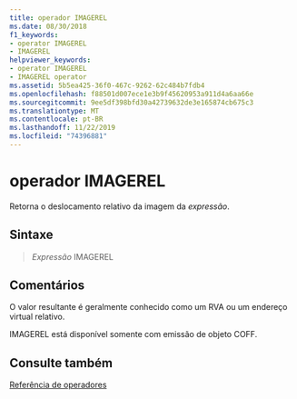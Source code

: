 ```yaml
---
title: operador IMAGEREL
ms.date: 08/30/2018
f1_keywords:
- operator IMAGEREL
- IMAGEREL
helpviewer_keywords:
- operator IMAGEREL
- IMAGEREL operator
ms.assetid: 5b5ea425-36f0-467c-9262-62c484b7fdb4
ms.openlocfilehash: f88501d007ece1e3b9f45620953a911d4a6aa66e
ms.sourcegitcommit: 9ee5df398bfd30a42739632de3e165874cb675c3
ms.translationtype: MT
ms.contentlocale: pt-BR
ms.lasthandoff: 11/22/2019
ms.locfileid: "74396881"
---
```

# <a name="operator-imagerel"></a>operador IMAGEREL

Retorna o deslocamento relativo da imagem da *expressão*.

## <a name="syntax"></a>Sintaxe

> *Expressão* IMAGEREL

## <a name="remarks"></a>Comentários

O valor resultante é geralmente conhecido como um RVA ou um endereço virtual relativo.

IMAGEREL está disponível somente com emissão de objeto COFF.

## <a name="see-also"></a>Consulte também

[Referência de operadores](operators-reference.md)
